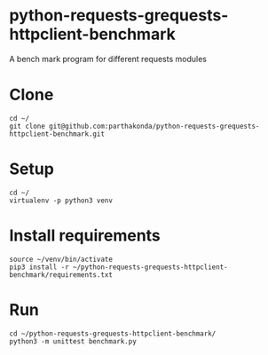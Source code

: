 # python-requests-grequests-httpclient-benchmark
A bench mark program for different requests modules

# Clone
```
cd ~/
git clone git@github.com:parthakonda/python-requests-grequests-httpclient-benchmark.git
```

# Setup
```
cd ~/
virtualenv -p python3 venv
```

# Install requirements
```
source ~/venv/bin/activate
pip3 install -r ~/python-requests-grequests-httpclient-benchmark/requirements.txt
```

# Run
```
cd ~/python-requests-grequests-httpclient-benchmark/
python3 -m unittest benchmark.py
```
